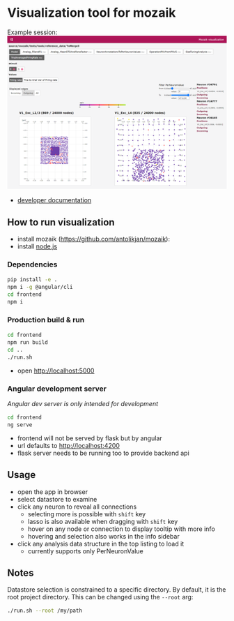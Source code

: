 # Visualization tool for mozaik

Example session:
![example](example.png)

- [developer documentation](docs.md)

## How to run visualization

- install mozaik (<https://github.com/antolikjan/mozaik>):
- install [node.js](https://nodejs.org/en/)

### Dependencies

```bash
pip install -e .
npm i -g @angular/cli
cd frontend
npm i
```

### Production build & run

```bash
cd frontend
npm run build
cd ..
./run.sh
```

- open <http://localhost:5000>

### Angular development server

_Angular dev server is only intended for development_

```bash
cd frontend
ng serve
```

- frontend will not be served by flask but by angular
- url defaults to <http://localhost:4200>
- flask server needs to be running too to provide backend api

## Usage

- open the app in browser
- select datastore to examine
- click any neuron to reveal all connections
  - selecting more is possible with `shift` key
  - lasso is also available when dragging with `shift` key
  - hover on any node or connection to display tooltip with more info
  - hovering and selection also works in the info sidebar
- click any analysis data structure in the top listing to load it
  - currently supports only PerNeuronValue

## Notes

Datastore selection is constrained to a specific directory. By default, it is the root project directory. This can be changed using the `--root` arg:

```bash
./run.sh --root /my/path
```
